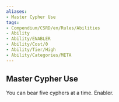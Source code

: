 ```yaml
---
aliases:
- Master Cypher Use
tags:
- Compendium/CSRD/en/Rules/Abilities
- Ability
- Ability/ENABLER
- Ability/Cost/0
- Ability/Tier/High
- Ability/Categories/META
---
```


  
## Master Cypher Use  
You can bear five cyphers at a time. Enabler. 